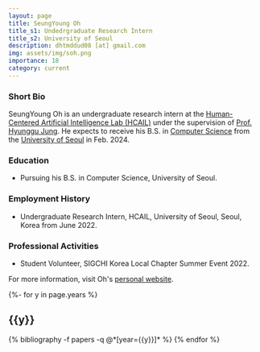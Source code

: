 ```yaml
---
layout: page
title: SeungYoung Oh
title_s1: Undedrgraduate Research Intern
title_s2: University of Seoul
description: dhtmddud08 [at] gmail.com
img: assets/img/soh.png
importance: 18
category: current
---
```


### Short Bio
<p>SeungYoung Oh is an undergraduate research intern at the <a href="http://hcail.github.io">Human-Centered Artificial Intelligence Lab (HCAIL)</a> under the supervision of <a href="http://hyunggujung.com">Prof. Hyunggu Jung</a>. He expects to receive his B.S. in <a href="https://engineering.uos.ac.kr/engineering/depart/cs/welcome.do">Computer Science</a> from the <a href="https://www.uos.ac.kr/">University of Seoul</a> in Feb. 2024.</p>

### Education
<ul>
<li>Pursuing his B.S. in Computer Science, University of Seoul.
</li>
</ul>

### Employment History
<ul>
<li>Undergraduate Research Intern, HCAIL, University of Seoul, Seoul, Korea from June 2022.
</li>
</ul>

### Professional Activities
<ul>
<li>Student Volunteer, SIGCHI Korea Local Chapter Summer Event 2022.
</li>
</ul>

For more information, visit Oh's [personal website](https://jackine08.github.io/jackine08/).

<!-- _pages/publications.md -->
<div class="publications">

{%- for y in page.years %}
  <h2 class="year">{{y}}</h2>
  {% bibliography -f papers -q @*[year={{y}}]* %}
{% endfor %}

</div>
